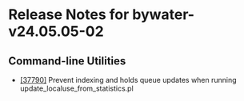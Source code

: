 
# Release Notes for bywater-v24.05.05-02

## Command-line Utilities

- [[37790]](http://bugs.koha-community.org/bugzilla3/show_bug.cgi?id=37790) Prevent indexing and holds queue updates when running update_localuse_from_statistics.pl


